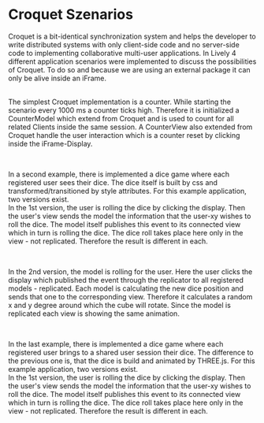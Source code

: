 <h1> Croquet Szenarios </h1>

Croquet is a bit-identical synchronization system and helps the developer to write distributed systems with only client-side code and no server-side code to implementing collaborative multi-user applications. In Lively 4 different application scenarios were implemented to discuss the possibilities of Croquet. To do so and because we are using an external package it can only be alive inside an iFrame. <br>
<br>

The simplest Croquet implementation is a counter. While starting the scenario every 1000 ms a counter ticks high. Therefore it is initialized a CounterModel which extend from Croquet and is used to count for all related Clients inside the same session. A CounterView also extended from Croquet handle the user interaction which is a counter reset by clicking inside the iFrame-Display.
<script>
  <button style="font-weight:bold; font-size:1em, padding-left:20px" click={async () => {
    var url = "https://lively-kernel.org/lively4/swd21-croquet/demos/swd21/croquet/counter/croquetCounter.md"
    var comp = await lively.openBrowser(url, true)
    comp.parentElement.toggleMaximize()
  }}>Open Example
  </button>
</script>
<br>

In a second example, there is implemented a dice game where each registered user sees their dice. The dice itself is built by css and transformed/transitioned by style attributes. For this example application, two versions exist.<br> 
In the 1st version, the user is rolling the dice by clicking the display. Then the user's view sends the model the information that the user-xy wishes to roll the dice. The model itself publishes this event to its connected view which in turn is rolling the dice. The dice roll takes place here only in the view - not replicated. Therefore the result is different in each.
<script>
  <button style="font-weight:bold; font-size:1em, padding-left:20px" click={async () => {
    var url = "https://lively-kernel.org/lively4/swd21-croquet/demos/swd21/croquet/old-dice/bump-dice/bumpDiceCroquetPage.md"
    var comp = await lively.openBrowser(url, true)
    comp.parentElement.toggleMaximize()
  }}>Open Example
  </button>
</script>
<br>

In the 2nd version, the model is rolling for the user. Here the user clicks the display which published the event through the replicator to all registered models - replicated. Each model is calculating the new dice position and sends that one to the corresponding view. Therefore it calculates a random x and y degree around which the cube will rotate. Since the model is replicated each view is showing the same animation.
<script>
  <button style="font-weight:bold; font-size:1em, padding-left:20px" click={async () => {
    var url = "https://lively-kernel.org/lively4/swd21-croquet/demos/swd21/croquet/old-dice/roll-dice/rollDiceCroquetPage.md"
    var comp = await lively.openBrowser(url, true)
    comp.parentElement.toggleMaximize()
  }}>Open Example
  </button>
</script>
<br>

In the last example, there is implemented a dice game where each registered user brings to a shared user session their dice. The difference to the previous one is, that the dice is build and animated by THREE.js. For this example application, two versions exist.<br> 
In the 1st version, the user is rolling the dice by clicking the display. Then the user's view sends the model the information that the user-xy wishes to roll the dice. The model itself publishes this event to its connected view which in turn is rolling the dice. The dice roll takes place here only in the view - not replicated. Therefore the result is different in each.